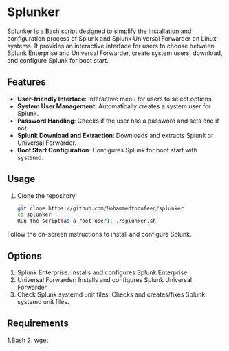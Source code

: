 
# Splunker

Splunker is a Bash script designed to simplify the installation and configuration process of Splunk and Splunk Universal Forwarder on Linux systems. It provides an interactive interface for users to choose between Splunk Enterprise and Universal Forwarder, create system users, download, and configure Splunk for boot start.

## Features

- **User-friendly Interface**: Interactive menu for users to select options.
- **System User Management**: Automatically creates a system user for Splunk.
- **Password Handling**: Checks if the user has a password and sets one if not.
- **Splunk Download and Extraction**: Downloads and extracts Splunk or Universal Forwarder.
- **Boot Start Configuration**: Configures Splunk for boot start with systemd.

## Usage

1. Clone the repository:

   ```bash
   git clone https://github.com/Mohammedthoufeeq/splunker
   cd splunker 
   Run the script(as a root user): ./splunker.sh
   
Follow the on-screen instructions to install and configure Splunk.

## Options
1. Splunk Enterprise: Installs and configures Splunk Enterprise.
2. Universal Forwarder: Installs and configures Splunk Universal Forwarder.
3. Check Splunk systemd unit files: Checks and creates/fixes Splunk systemd unit files.

## Requirements
1.Bash
2. wget
